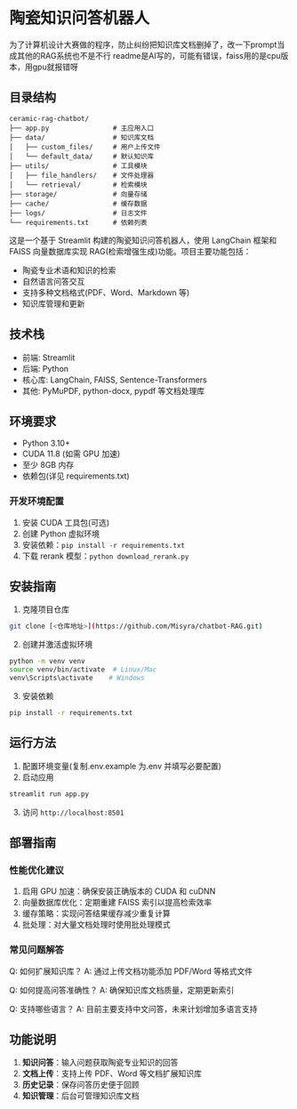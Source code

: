 # 陶瓷知识问答机器人

为了计算机设计大赛做的程序，防止纠纷把知识库文档删掉了，改一下prompt当成其他的RAG系统也不是不行
readme是AI写的，可能有错误，faiss用的是cpu版本，用gpu就报错呀

## 目录结构

```
ceramic-rag-chatbot/
├── app.py                # 主应用入口
├── data/                 # 知识库文档
│   ├── custom_files/     # 用户上传文件
│   └── default_data/     # 默认知识库
├── utils/                # 工具模块
│   ├── file_handlers/    # 文件处理器
│   └── retrieval/        # 检索模块
├── storage/              # 向量存储
├── cache/                # 缓存数据
├── logs/                 # 日志文件
└── requirements.txt      # 依赖列表
```

这是一个基于 Streamlit 构建的陶瓷知识问答机器人，使用 LangChain 框架和 FAISS 向量数据库实现 RAG(检索增强生成)功能。项目主要功能包括：

- 陶瓷专业术语和知识的检索
- 自然语言问答交互
- 支持多种文档格式(PDF、Word、Markdown 等)
- 知识库管理和更新

## 技术栈

- 前端: Streamlit
- 后端: Python
- 核心库: LangChain, FAISS, Sentence-Transformers
- 其他: PyMuPDF, python-docx, pypdf 等文档处理库

## 环境要求

- Python 3.10+
- CUDA 11.8 (如需 GPU 加速)
- 至少 8GB 内存
- 依赖包(详见 requirements.txt)

### 开发环境配置

1. 安装 CUDA 工具包(可选)
2. 创建 Python 虚拟环境
3. 安装依赖：`pip install -r requirements.txt`
4. 下载 rerank 模型：`python download_rerank.py`

## 安装指南

1. 克隆项目仓库

```bash
git clone [<仓库地址>](https://github.com/Misyra/chatbot-RAG.git)
```

2. 创建并激活虚拟环境

```bash
python -m venv venv
source venv/bin/activate  # Linux/Mac
venv\Scripts\activate    # Windows
```

3. 安装依赖

```bash
pip install -r requirements.txt
```

## 运行方法

1. 配置环境变量(复制.env.example 为.env 并填写必要配置)
2. 启动应用

```bash
streamlit run app.py
```

3. 访问 `http://localhost:8501`

## 部署指南

### 性能优化建议

1. 启用 GPU 加速：确保安装正确版本的 CUDA 和 cuDNN
2. 向量数据库优化：定期重建 FAISS 索引以提高检索效率
3. 缓存策略：实现问答结果缓存减少重复计算
4. 批处理：对大量文档处理时使用批处理模式

### 常见问题解答

Q: 如何扩展知识库？
A: 通过上传文档功能添加 PDF/Word 等格式文件

Q: 如何提高问答准确性？
A: 确保知识库文档质量，定期更新索引

Q: 支持哪些语言？
A: 目前主要支持中文问答，未来计划增加多语言支持



## 功能说明

1. **知识问答**：输入问题获取陶瓷专业知识的回答
2. **文档上传**：支持上传 PDF、Word 等文档扩展知识库
3. **历史记录**：保存问答历史便于回顾
4. **知识管理**：后台可管理知识库文档


